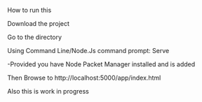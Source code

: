 How to run this

Download the project

Go to the directory

Using Command Line/Node.Js command prompt:
Serve

-Provided you have Node Packet Manager installed and is added

Then Browse to
http://localhost:5000/app/index.html

Also this is work in progress